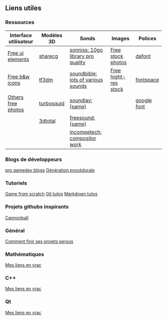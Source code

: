 
## Liens utiles

### Ressources 

| Interface utilisateur  | Modèles 3D  | Sonds  | Images | Polices |
|---|---|---|---|---|
| [Free ui elements](https://pixelsticky.wordpress.com/2015/06/27/free-ui-resources-for-game-developers/)  | [sharecg](http://www.sharecg.com/)  | [sonniss: 10go library pro quality](http://www.sonniss.com/)  | [Free stock photos](https://stocksnap.io/)  | [dafont]( http://www.dafont.com/fr/) |
| [Free b&w icons](http://game-icons.net/)  | [tf3dm](http://tf3dm.com/)  | [soundbible: lots of various sounds](http://soundbible.com/)  | [Free hight-res stock](https://unsplash.com/)  | [fontspace](http://www.fontspace.com/) |
| [Others free photos](http://www.kaboompics.com/)  | [turbosquid](https://www.turbosquid.com/)  | [soundjay: (same)](https://www.soundjay.com/)  |   | [google font](https://fonts.google.com/)  |
|   | [3dtotal](http://www.3dtotal.com/)  | [freesound: (same)](http://www.freesound.org/)  |   |  |
|   |   | [incompetech: compositor work ](http://incompetech.com/) |   |  |


### Blogs de développeurs
[pro gamedev blogs](http://www.thegameengineer.com/blog/category/gamedevelopment/)
[Génération procédurale](https://www.reddit.com/r/proceduralgeneration/)

### Tutoriels
[Game from scratch](http://www.gamefromscratch.com/)
[Git tutos](http://ohshitgit.com/)
[Markdown tutos](https://guides.github.com/features/mastering-markdown/)

### Projets githubs inspirants
[Cannonball](https://github.com/djyt/cannonball/wiki)

### Général
[Comment finir ses projets persos](http://www.jesuisundev.fr/comment-enfin-finir-votre-projet-dev-perso/)

### Mathématiques
[Mes liens en vrac](http://lanceflorian.eu/index.php/blog/190-2/algorithms-and-mathematics-links/)

### C++
[Mes liens en vrac](http://lanceflorian.eu/index.php/blog/190-2/c-links/)

### Qt
[Mes liens en vrac](http://lanceflorian.eu/index.php/blog/190-2/qt-links/)
